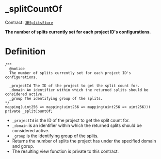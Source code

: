 # _splitCountOf

Contract: [`JBSplitsStore`](/api/contracts/jbsplitsstore/README.md)​‌

**The number of splits currently set for each project ID's configurations.**

# Definition

```
/** 
  @notice
  The number of splits currently set for each project ID's configurations.

  _projectId The ID of the project to get the split count for.
  _domain An identifier within which the returned splits should be considered active.
  _group The identifying group of the splits.
*/
mapping(uint256 => mapping(uint256 => mapping(uint256 => uint256))) private _splitCountOf;
```

* `_projectId` is the ID of the project to get the split count for.
* `_domain` is an identifier within which the returned splits should be considered active.
* `_group` is the identifying group of the splits.
* Returns the number of splits the project has under the specified domain and gorup.
* The resulting view function is private to this contract.
